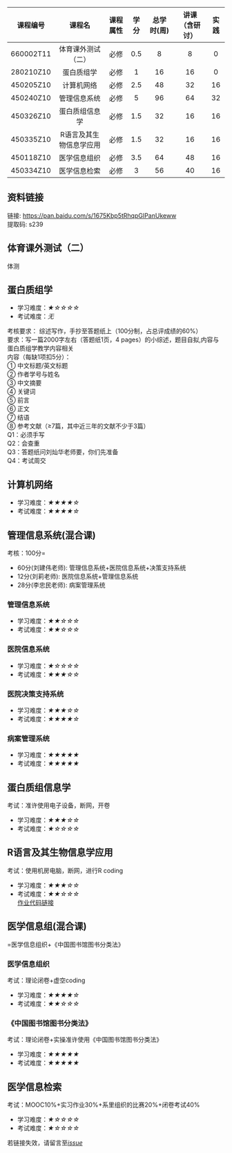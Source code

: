 |课程编号|课程名|课程属性|学分|总学时(周)|讲课（含研讨）|实践|
| :----: |:----: |:----: |:----: |:----: |:----: |:----: |
|660002T11 	|体育课外测试（二）| 	必修 |	0.5| 	8 |	8 	|0| 	 
|280210Z10| 	蛋白质组学 |	必修 	|1 	|16 |	16 |	0 	| 
|450205Z10 	|计算机网络 |	必修 |	2.5 |	48 |	32 	|16 	| 
|450240Z10| 	管理信息系统| 	必修 	|5 |	96| 	64 	|32 |	 
|450326Z10 |	蛋白质组信息学 |	必修 |	1.5 |	32| 	16 |	16 |	 
|450335Z10 	|R语言及其生物信息学应用 |	必修| 	1.5 |	32 |	16| 	16| 	 
|450118Z10 	|医学信息组织 	|必修 |	3.5| 	64 	|48 |	16 	| 
|450334Z10 |	医学信息检索 	|必修| 	3 	|56 	|40| 	16 	 |

## 资料链接
链接: https://pan.baidu.com/s/1675Kbp5tRhqpGIPanUkeww   
提取码: s239  

## 体育课外测试（二）
体测

## 蛋白质组学
* 学习难度：*★☆☆☆☆*
* 考试难度：*无*  

考核要求：
综述写作，手抄至答题纸上（100分制，占总评成绩的60%）  
要求：写一篇2000字左右（答题纸1页，4 pages）的小综述，题目自拟,内容与蛋白质组学教学内容相关  
内容（每缺1项扣5分）：  
① 中文标题/英文标题  
② 作者学号与姓名  
③ 中文摘要  
④ 关键词  
⑤ 前言  
⑥ 正文  
⑦ 结语  
⑧ 参考文献（≥7篇，其中近三年的文献不少于3篇）  
Q1：必须手写  
Q2：会查重  
Q3：答题纸问刘灿华老师要，你们先准备  
Q4：考试周交  


## 计算机网络
* 学习难度：*★★★★☆*
* 考试难度：*★★★★☆*  


## 管理信息系统(混合课)
考核：100分=  
* 60分(刘建伟老师): 管理信息系统+医院信息系统+决策支持系统
* 12分(刘莉老师): 医院信息系统+管理信息系统
* 28分(李忠民老师): 病案管理系统

### 管理信息系统
* 学习难度：*★★☆☆☆*
* 考试难度：*★★☆☆☆*  

### 医院信息系统
* 学习难度：*★☆☆☆☆*
* 考试难度：*★★★☆☆*  

### 医院决策支持系统
* 学习难度：*★★★☆☆*
* 考试难度：*★★★★☆*  

### 病案管理系统
* 学习难度：*★★★★★*
* 考试难度：*★★★★★*  


## 蛋白质组信息学
考试：准许使用电子设备，断网，开卷
* 学习难度：*★★★☆☆*
* 考试难度：*★☆☆☆☆*  


## R语言及其生物信息学应用
考试：使用机房电脑，断网，进行R coding
* 学习难度：*★★★☆☆*
* 考试难度：*★★☆☆☆*  
[作业代码链接](https://github.com/CSUBioinformatics1801/R_Bioinformatics_ZYZ)

## 医学信息组(混合课)
=医学信息组织+《中国图书馆图书分类法》

### 医学信息组织
考试：理论闭卷+虚空coding
* 学习难度：*★★★★☆*
* 考试难度：*★★☆☆☆*  

### 《中国图书馆图书分类法》
考试：理论闭卷+实操准许使用《中国图书馆图书分类法》
* 学习难度：*★★★★★*
* 考试难度：*★★★★★*  

## 医学信息检索
考试：MOOC10%+实习作业30%+系里组织的比赛20%+闭卷考试40%
* 学习难度：*★☆☆☆☆*
* 考试难度：*★☆☆☆☆*  

若链接失效，请留言至[*issue*](https://github.com/CSUBioinformatics1801/tips-for-courses/issues)
